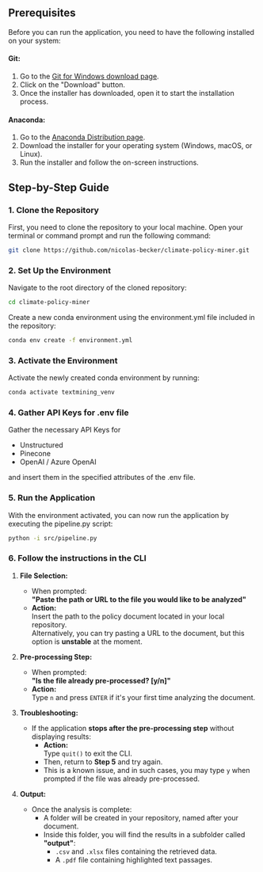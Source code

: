 ## Prerequisites
Before you can run the application, you need to have the following installed on your system:

#### Git:
1. Go to the [Git for Windows download page](https://gitforwindows.org/).
2. Click on the "Download" button.
3. Once the installer has downloaded, open it to start the installation process.

#### Anaconda:
1. Go to the [Anaconda Distribution page](https://www.anaconda.com/products/distribution).
2. Download the installer for your operating system (Windows, macOS, or Linux).
3. Run the installer and follow the on-screen instructions.

## Step-by-Step Guide

### 1. Clone the Repository
First, you need to clone the repository to your local machine. Open your terminal or command prompt and run the following command:

```sh
git clone https://github.com/nicolas-becker/climate-policy-miner.git
```

### 2. Set Up the Environment
Navigate to the root directory of the cloned repository:

```sh
cd climate-policy-miner
```

Create a new conda environment using the environment.yml file included in the repository:

```sh
conda env create -f environment.yml
```

### 3. Activate the Environment
Activate the newly created conda environment by running:

```sh
conda activate textmining_venv
```

### 4. Gather API Keys for .env file
Gather the necessary API Keys for

- Unstructured
- Pinecone
- OpenAI / Azure OpenAI
  
and insert them in the specified attributes of the .env file.

### 5. Run the Application
With the environment activated, you can now run the application by executing the pipeline.py script:

```sh
python -i src/pipeline.py
```

### 6. Follow the instructions in the CLI 

1. **File Selection:**
   - When prompted:  
     **"Paste the path or URL to the file you would like to be analyzed"**
   - **Action:**  
     Insert the path to the policy document located in your local repository.  
     Alternatively, you can try pasting a URL to the document, but this option is **unstable** at the moment.

2. **Pre-processing Step:**
   - When prompted:  
     **"Is the file already pre-processed? [y/n]"**
   - **Action:**  
     Type `n` and press `ENTER` if it's your first time analyzing the document.

3. **Troubleshooting:**
   - If the application **stops after the pre-processing step** without displaying results:
     - **Action:**  
       Type `quit()` to exit the CLI.
     - Then, return to **Step 5** and try again.
     - This is a known issue, and in such cases, you may type `y` when prompted if the file was already pre-processed.

4. **Output:**
   - Once the analysis is complete:
     - A folder will be created in your repository, named after your document.
     - Inside this folder, you will find the results in a subfolder called **"output"**:
       - `.csv` and `.xlsx` files containing the retrieved data.
       - A `.pdf` file containing highlighted text passages.
